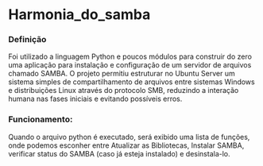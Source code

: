 # Harmonia_do_samba

### Definição

Foi utilizado a linguagem Python e poucos módulos para construir do zero uma aplicação para instalação e configuração de um servidor de arquivos chamado SAMBA. O projeto permitiu estruturar no Ubuntu Server um sistema simples de compartilhamento de arquivos entre sistemas Windows e distribuições Linux através do protocolo SMB, reduzindo a interação humana nas fases iniciais e evitando possíveis erros.

### Funcionamento:

Quando o arquivo python é executado, será exibido uma lista de funções, onde podemos esconher entre Atualizar as Bibliotecas, Instalar SAMBA, verificar status do SAMBA (caso já esteja instalado) e desinstala-lo.
